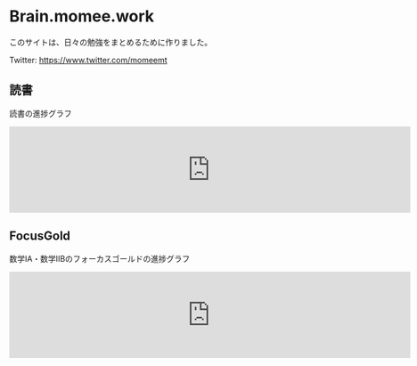 # Brain.momee.work
このサイトは、日々の勉強をまとめるために作りました。  
  
Twitter: https://www.twitter.com/momeemt

## 読書
読書の進捗グラフ

<iframe src="https://pixe.la/v1/users/momeemt/graphs/reading-books.html?mode=simple" height="155" width="720" frameborder="0"></iframe>

## FocusGold
数学IA・数学IIBのフォーカスゴールドの進捗グラフ

<iframe src="https://pixe.la/v1/users/momeemt/graphs/focusgold.html?mode=simple" height="155" width="720" frameborder="0"></iframe>